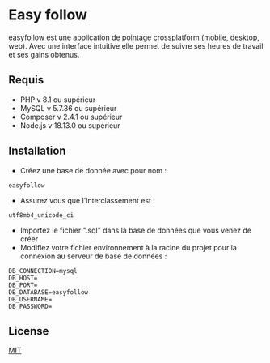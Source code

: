 # Easy follow

easyfollow est une application de pointage crossplatform (mobile, desktop, web).
Avec une interface intuitive elle permet de suivre ses heures de travail et ses gains
obtenus.

## Requis

- PHP v 8.1 ou supérieur
- MySQL v 5.7.36 ou supérieur
- Composer v 2.4.1 ou supérieur
- Node.js v 18.13.0 ou supérieur

## Installation

- Créez une base de donnée avec pour nom :
```
easyfollow
```
- Assurez vous que l'interclassement est :
```
utf8mb4_unicode_ci
```
- Importez le fichier ".sql" dans la base de données que vous venez de créer
- Modifiez votre fichier environnement à la racine du projet pour la connexion au serveur de base de données :
```
DB_CONNECTION=mysql
DB_HOST=
DB_PORT=
DB_DATABASE=easyfollow
DB_USERNAME=
DB_PASSWORD=
```

## License

[MIT](https://choosealicense.com/licenses/mit/)
